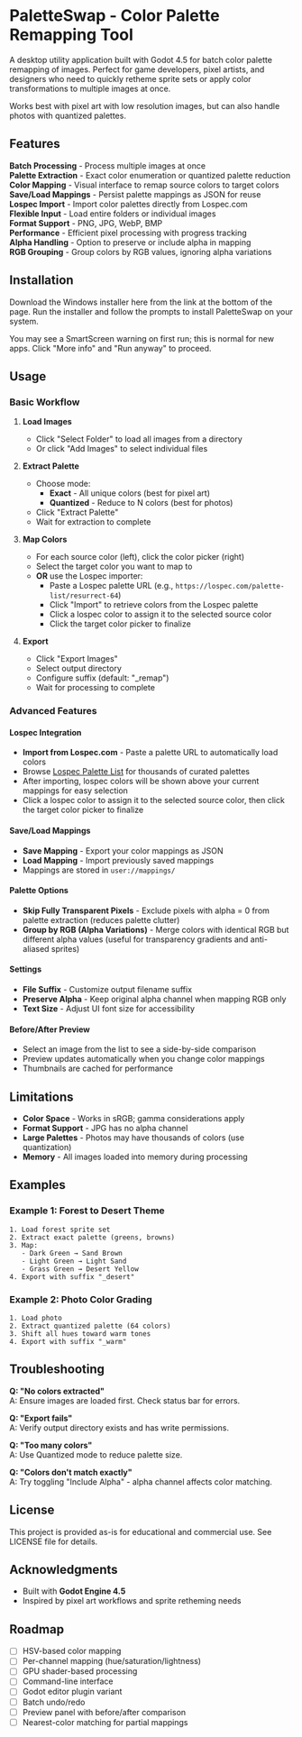 # PaletteSwap - Color Palette Remapping Tool

A desktop utility application built with Godot 4.5 for batch color palette remapping of images. Perfect for game developers, pixel artists, and designers who need to quickly retheme sprite sets or apply color transformations to multiple images at once.

Works best with pixel art with low resolution images, but can also handle photos with quantized palettes.

## Features

**Batch Processing** - Process multiple images at once  
**Palette Extraction** - Exact color enumeration or quantized palette reduction  
**Color Mapping** - Visual interface to remap source colors to target colors  
**Save/Load Mappings** - Persist palette mappings as JSON for reuse  
**Lospec Import** - Import color palettes directly from Lospec.com  
**Flexible Input** - Load entire folders or individual images  
**Format Support** - PNG, JPG, WebP, BMP  
**Performance** - Efficient pixel processing with progress tracking  
**Alpha Handling** - Option to preserve or include alpha in mapping  
**RGB Grouping** - Group colors by RGB values, ignoring alpha variations

## Installation

Download the Windows installer here from the link at the bottom of the page. Run the installer and follow the prompts to install PaletteSwap on your system.

You may see a SmartScreen warning on first run; this is normal for new apps. Click "More info" and "Run anyway" to proceed.

## Usage

### Basic Workflow

1. **Load Images**
   - Click "Select Folder" to load all images from a directory
   - Or click "Add Images" to select individual files

2. **Extract Palette**
   - Choose mode:
     - **Exact** - All unique colors (best for pixel art)
     - **Quantized** - Reduce to N colors (best for photos)
   - Click "Extract Palette"
   - Wait for extraction to complete

3. **Map Colors**
   - For each source color (left), click the color picker (right)
   - Select the target color you want to map to
   - **OR** use the Lospec importer:
     - Paste a Lospec palette URL (e.g., `https://lospec.com/palette-list/resurrect-64`)
     - Click "Import" to retrieve colors from the Lospec palette
     - Click a lospec color to assign it to the selected source color
     - Click the target color picker to finalize

4. **Export**
   - Click "Export Images"
   - Select output directory
   - Configure suffix (default: "_remap")
   - Wait for processing to complete

### Advanced Features

#### Lospec Integration

- **Import from Lospec.com** - Paste a palette URL to automatically load colors
- Browse [Lospec Palette List](https://lospec.com/palette-list) for thousands of curated palettes
- After importing, lospec colors will be shown above your current mappings for easy selection
- Click a lospec color to assign it to the selected source color, then click the target color picker to finalize

#### Save/Load Mappings

- **Save Mapping** - Export your color mappings as JSON
- **Load Mapping** - Import previously saved mappings
- Mappings are stored in `user://mappings/`

#### Palette Options

- **Skip Fully Transparent Pixels** - Exclude pixels with alpha = 0 from palette extraction (reduces palette clutter)
- **Group by RGB (Alpha Variations)** - Merge colors with identical RGB but different alpha values (useful for transparency gradients and anti-aliased sprites)

#### Settings

- **File Suffix** - Customize output filename suffix
- **Preserve Alpha** - Keep original alpha channel when mapping RGB only
- **Text Size** - Adjust UI font size for accessibility

#### Before/After Preview

- Select an image from the list to see a side-by-side comparison
- Preview updates automatically when you change color mappings
- Thumbnails are cached for performance

## Limitations

- **Color Space** - Works in sRGB; gamma considerations apply
- **Format Support** - JPG has no alpha channel
- **Large Palettes** - Photos may have thousands of colors (use quantization)
- **Memory** - All images loaded into memory during processing

## Examples

### Example 1: Forest to Desert Theme

```
1. Load forest sprite set
2. Extract exact palette (greens, browns)
3. Map:
   - Dark Green → Sand Brown
   - Light Green → Light Sand
   - Grass Green → Desert Yellow
4. Export with suffix "_desert"
```

### Example 2: Photo Color Grading

```
1. Load photo
2. Extract quantized palette (64 colors)
3. Shift all hues toward warm tones
4. Export with suffix "_warm"
```

## Troubleshooting

**Q: "No colors extracted"**  
A: Ensure images are loaded first. Check status bar for errors.

**Q: "Export fails"**  
A: Verify output directory exists and has write permissions.

**Q: "Too many colors"**  
A: Use Quantized mode to reduce palette size.

**Q: "Colors don't match exactly"**  
A: Try toggling "Include Alpha" - alpha channel affects color matching.

## License

This project is provided as-is for educational and commercial use. See LICENSE file for details.

## Acknowledgments

- Built with **Godot Engine 4.5**
- Inspired by pixel art workflows and sprite retheming needs

## Roadmap

- [ ] HSV-based color mapping
- [ ] Per-channel mapping (hue/saturation/lightness)
- [ ] GPU shader-based processing
- [ ] Command-line interface
- [ ] Godot editor plugin variant
- [ ] Batch undo/redo
- [ ] Preview panel with before/after comparison
- [ ] Nearest-color matching for partial mappings
